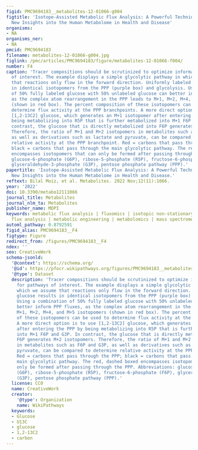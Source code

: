 ```yaml
---
figid: PMC9694183__metabolites-12-01066-g004
figtitle: 'Isotope-Assisted Metabolic Flux Analysis: A Powerful Technique to Gain
  New Insights into the Human Metabolome in Health and Disease'
organisms:
- NA
organisms_ner:
- NA
pmcid: PMC9694183
filename: metabolites-12-01066-g004.jpg
figlink: /pmc/articles/PMC9694183/figure/metabolites-12-01066-f004/
number: F4
caption: 'Tracer compositions should be scrutinized to optimize information for pathways
  of interest. The example displays a simple glycolytic pathway in which we assume
  that reactions only flow in the forward direction. Uniformly labeled glucose results
  in identical isotopomers from the PPP (purple box) and glycolysis. Using a combination
  of 50% fully labeled glucose with 50% unlabeled glucose can better inform PPP fluxes,
  as the complex atom rearrangement in the PPP leads to M+1, M+2, M+4, and M+5 isotopomers
  (shown in red box). The percent composition of these isotopomers can be used to
  determine flux activity at the PPP branchpoints. A more direct option is to use
  [1,2-13C2] glucose, which generates an M+1 isotopomer after entering the PPP by
  being metabolizing into R5P that is further metabolized into M+1 F6P and G3P. In
  contrast, the glucose that is directly metabolized into F6P generates M+2 isotopomers.
  Therefore, the ratio of M+1 and M+2 isotopomers in metabolites such as F6P and G3P,
  as well as derivatives such as lactate and pyruvate, can be compared to determine
  relative activity at the PPP branchpoint. Red = carbons that pass through the PPP;
  black = carbons that pass through the main glycolytic pathway. The red, dashed boxed
  encompasses isotopomers that can only be formed after passing through the PPP. Abbreviations:
  glucose-6-phosphate (G6P), ribose-5-phosphate (R5P), fructose-6-phosphate (F6P),
  glyceraldehyde-3-phosphate (G3P), pentose phosphate pathway (PPP).'
papertitle: 'Isotope-Assisted Metabolic Flux Analysis: A Powerful Technique to Gain
  New Insights into the Human Metabolome in Health and Disease.'
reftext: Bilal Moiz, et al. Metabolites. 2022 Nov;12(11):1066.
year: '2022'
doi: 10.3390/metabo12111066
journal_title: Metabolites
journal_nlm_ta: Metabolites
publisher_name: MDPI
keywords: metabolic flux analysis | fluxomics | isotopic non-stationary metabolic
  flux analysis | metabolic engineering | metabolomics | mass spectrometry | NMR
automl_pathway: 0.8792591
figid_alias: PMC9694183__F4
figtype: Figure
redirect_from: /figures/PMC9694183__F4
ndex: ''
seo: CreativeWork
schema-jsonld:
  '@context': https://schema.org/
  '@id': https://pfocr.wikipathways.org/figures/PMC9694183__metabolites-12-01066-g004.html
  '@type': Dataset
  description: 'Tracer compositions should be scrutinized to optimize information
    for pathways of interest. The example displays a simple glycolytic pathway in
    which we assume that reactions only flow in the forward direction. Uniformly labeled
    glucose results in identical isotopomers from the PPP (purple box) and glycolysis.
    Using a combination of 50% fully labeled glucose with 50% unlabeled glucose can
    better inform PPP fluxes, as the complex atom rearrangement in the PPP leads to
    M+1, M+2, M+4, and M+5 isotopomers (shown in red box). The percent composition
    of these isotopomers can be used to determine flux activity at the PPP branchpoints.
    A more direct option is to use [1,2-13C2] glucose, which generates an M+1 isotopomer
    after entering the PPP by being metabolizing into R5P that is further metabolized
    into M+1 F6P and G3P. In contrast, the glucose that is directly metabolized into
    F6P generates M+2 isotopomers. Therefore, the ratio of M+1 and M+2 isotopomers
    in metabolites such as F6P and G3P, as well as derivatives such as lactate and
    pyruvate, can be compared to determine relative activity at the PPP branchpoint.
    Red = carbons that pass through the PPP; black = carbons that pass through the
    main glycolytic pathway. The red, dashed boxed encompasses isotopomers that can
    only be formed after passing through the PPP. Abbreviations: glucose-6-phosphate
    (G6P), ribose-5-phosphate (R5P), fructose-6-phosphate (F6P), glyceraldehyde-3-phosphate
    (G3P), pentose phosphate pathway (PPP).'
  license: CC0
  name: CreativeWork
  creator:
    '@type': Organization
    name: WikiPathways
  keywords:
  - Glucose
  - U13C
  - glucose
  - 1,2-13C2
  - carbon
---
```


